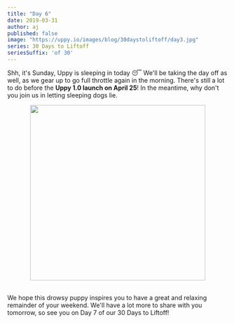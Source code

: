 ```yaml
---
title: "Day 6"
date: 2019-03-31
author: aj
published: false
image: "https://uppy.io/images/blog/30daystoliftoff/day3.jpg"
series: 30 Days to Liftoff
seriesSuffix: 'of 30'
---
```


Shh, it's Sunday, Uppy is sleeping in today :sleeping: We'll be taking the day off as well, as we gear up to go full throttle again in the morning. There's still a lot to do before the **Uppy 1.0 launch on April 25**! In the meantime, why don't you join us in letting sleeping dogs lie.

<!--more-->

<center><img width="400"  src="https://media.giphy.com/media/26n6UOQke3xCpsbWo/giphy.gif"><br/><br/></center>

We hope this drowsy puppy inspires you to have a great and relaxing remainder of your weekend. We'll have a lot more to share with you tomorrow, so see you on Day 7 of our 30 Days to Liftoff!

